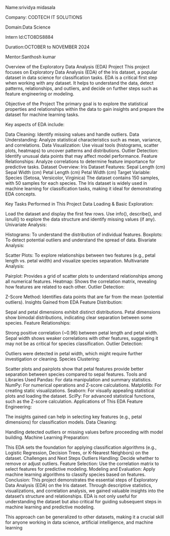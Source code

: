 Name:srividya midasala

Company: CODTECH IT SOLUTIONS

Domain:Data Science

Intern Id:CTO8DS8884

Duration:OCTOBER to NOVEMBER 2024

Mentor:Santhosh kumar

Overview of the Exploratory Data Analysis (EDA) Project
This project focuses on Exploratory Data Analysis (EDA) of the Iris dataset, a popular dataset in data science for classification tasks. EDA is a critical first step when working with any dataset. It helps to understand the data, detect patterns, relationships, and outliers, and decide on further steps such as feature engineering or modeling.

Objective of the Project
The primary goal is to explore the statistical properties and relationships within the data to gain insights and prepare the dataset for machine learning tasks.

Key aspects of EDA include:

Data Cleaning: Identify missing values and handle outliers.
Data Understanding: Analyze statistical characteristics such as mean, variance, and correlations.
Data Visualization: Use visual tools (histograms, scatter plots, heatmaps) to uncover patterns and distributions.
Outlier Detection: Identify unusual data points that may affect model performance.
Feature Relationships: Analyze correlations to determine feature importance for predictive tasks.
Dataset Overview: Iris Dataset
Features:
Sepal Length (cm)
Sepal Width (cm)
Petal Length (cm)
Petal Width (cm)
Target Variable: Species (Setosa, Versicolor, Virginica)
The dataset contains 150 samples, with 50 samples for each species.
The Iris dataset is widely used in machine learning for classification tasks, making it ideal for demonstrating EDA concepts.

Key Tasks Performed in This Project
Data Loading & Basic Exploration:

Load the dataset and display the first few rows.
Use info(), describe(), and isnull() to explore the data structure and identify missing values (if any).
Univariate Analysis:

Histograms: To understand the distribution of individual features.
Boxplots: To detect potential outliers and understand the spread of data.
Bivariate Analysis:

Scatter Plots: To explore relationships between two features (e.g., petal length vs. petal width) and visualize species separation.
Multivariate Analysis:

Pairplot: Provides a grid of scatter plots to understand relationships among all numerical features.
Heatmap: Shows the correlation matrix, revealing how features are related to each other.
Outlier Detection:

Z-Score Method: Identifies data points that are far from the mean (potential outliers).
Insights Gained from EDA
Feature Distribution:

Sepal and petal dimensions exhibit distinct distributions.
Petal dimensions show bimodal distributions, indicating clear separation between some species.
Feature Relationships:

Strong positive correlation (~0.96) between petal length and petal width.
Sepal width shows weaker correlations with other features, suggesting it may not be as critical for species classification.
Outlier Detection:

Outliers were detected in petal width, which might require further investigation or cleaning.
Species Clustering:

Scatter plots and pairplots show that petal features provide better separation between species compared to sepal features.
Tools and Libraries Used
Pandas: For data manipulation and summary statistics.
NumPy: For numerical operations and Z-score calculations.
Matplotlib: For creating static visualizations.
Seaborn: For visually appealing statistical plots and loading the dataset.
SciPy: For advanced statistical functions, such as the Z-score calculation.
Applications of This EDA
Feature Engineering:

The insights gained can help in selecting key features (e.g., petal dimensions) for classification models.
Data Cleaning:

Handling detected outliers or missing values before proceeding with model building.
Machine Learning Preparation:

This EDA sets the foundation for applying classification algorithms (e.g., Logistic Regression, Decision Trees, or K-Nearest Neighbors) on the dataset.
Challenges and Next Steps
Outliers Handling: Decide whether to remove or adjust outliers.
Feature Selection: Use the correlation matrix to select features for predictive modeling.
Modeling and Evaluation: Apply machine learning algorithms to classify species based on features.
Conclusion:
This project demonstrates the essential steps of Exploratory Data Analysis (EDA) on the Iris dataset. Through descriptive statistics, visualizations, and correlation analysis, we gained valuable insights into the dataset’s structure and relationships. EDA is not only useful for understanding the dataset but also critical for guiding subsequent steps in machine learning and predictive modeling.

This approach can be generalized to other datasets, making it a crucial skill for anyone working in data science, artificial intelligence, and machine learning
